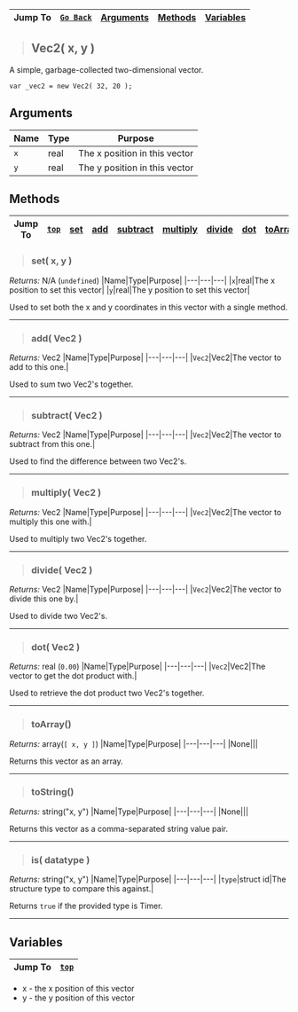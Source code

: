 |Jump To|[`Go Back`](https://github.com/Hyomoto/FASTv33/wiki/Data-Types-Index)|[Arguments](#arguments)|[Methods](#methods)|[Variables](#variables)|
|---|---|---|---|---|
>## Vec2( x, y )
A simple, garbage-collected two-dimensional vector.
```GML
var _vec2 = new Vec2( 32, 20 );
```
## Arguments
|Name|Type|Purpose|
|---|---|---|
|`x`|real|The x position in this vector|
|`y`|real|The y position in this vector|
## Methods
|Jump To|[`top`](#)|[set](#set-x-y-)|[add](#add-vec2-)|[subtract](#subtract-vec2-)|[multiply](#multiply-vec2-)|[divide](#divide-vec2-)|[dot](#dot-vec2-)|[toArray](#toarray)|[toString](#tostring)|[is](#is-datatype-)|
|---|---|---|---|---|---|---|---|---|---|---|
> ### set( x, y )
*Returns:* N/A (`undefined`)
|Name|Type|Purpose|
|---|---|---|
|`x`|real|The x position to set this vector|
|`y`|real|The y position to set this vector|

Used to set both the x and y coordinates in this vector with a single method.
***
> ### add( Vec2 )
*Returns:* Vec2
|Name|Type|Purpose|
|---|---|---|
|`Vec2`|Vec2|The vector to add to this one.|

Used to sum two Vec2's together.
***
> ### subtract( Vec2 )
*Returns:* Vec2
|Name|Type|Purpose|
|---|---|---|
|`Vec2`|Vec2|The vector to subtract from this one.|

Used to find the difference between two Vec2's.
***
> ### multiply( Vec2 )
*Returns:* Vec2
|Name|Type|Purpose|
|---|---|---|
|`Vec2`|Vec2|The vector to multiply this one with.|

Used to multiply two Vec2's together.
***
> ### divide( Vec2 )
*Returns:* Vec2
|Name|Type|Purpose|
|---|---|---|
|`Vec2`|Vec2|The vector to divide this one by.|

Used to divide two Vec2's.
***
> ### dot( Vec2 )
*Returns:* real (`0.00`)
|Name|Type|Purpose|
|---|---|---|
|`Vec2`|Vec2|The vector to get the dot product with.|

Used to retrieve the dot product two Vec2's together.
***
> ### toArray()
*Returns:* array(`[ x, y ]`)
|Name|Type|Purpose|
|---|---|---|
|None|||

Returns this vector as an array.
***
> ### toString()
*Returns:* string("x, y")
|Name|Type|Purpose|
|---|---|---|
|None|||

Returns this vector as a comma-separated string value pair.
***
> ### is( datatype )
*Returns:* string("x, y")
|Name|Type|Purpose|
|---|---|---|
|`type`|struct id|The structure type to compare this against.|

Returns `true` if the provided type is Timer.
***
## Variables
|Jump To|[`top`](#)|
|---|---|

* x - the x position of this vector
* y - the y position of this vector

